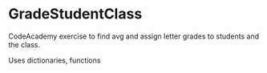 # GradeStudentClass
CodeAcademy exercise to find avg and assign letter grades to students and the class.

Uses dictionaries, functions
